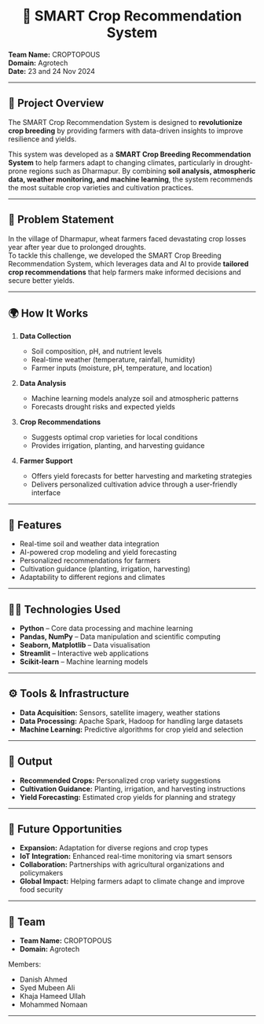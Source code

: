 <h1 align='center'>🌱 SMART Crop Recommendation System</h1>  

**Team Name:** CROPTOPOUS  
**Domain:** Agrotech  
**Date:** 23 and 24 Nov 2024  

---

## 📌 Project Overview
The SMART Crop Recommendation System is designed to **revolutionize crop breeding** by providing farmers with data-driven insights to improve resilience and yields.  

This system was developed as a **SMART Crop Breeding Recommendation System** to help farmers adapt to changing climates, particularly in drought-prone regions such as Dharmapur. By combining **soil analysis, atmospheric data, weather monitoring, and machine learning**, the system recommends the most suitable crop varieties and cultivation practices.  

---

## 🚜 Problem Statement
In the village of Dharmapur, wheat farmers faced devastating crop losses year after year due to prolonged droughts.  
To tackle this challenge, we developed the SMART Crop Breeding Recommendation System, which leverages data and AI to provide **tailored crop recommendations** that help farmers make informed decisions and secure better yields.  

---

## 🌍 How It Works
1. **Data Collection**  
   - Soil composition, pH, and nutrient levels  
   - Real-time weather (temperature, rainfall, humidity)  
   - Farmer inputs (moisture, pH, temperature, and location)  

2. **Data Analysis**  
   - Machine learning models analyze soil and atmospheric patterns  
   - Forecasts drought risks and expected yields  

3. **Crop Recommendations**  
   - Suggests optimal crop varieties for local conditions  
   - Provides irrigation, planting, and harvesting guidance  

4. **Farmer Support**  
   - Offers yield forecasts for better harvesting and marketing strategies  
   - Delivers personalized cultivation advice through a user-friendly interface  

---

## 🌾 Features
- Real-time soil and weather data integration  
- AI-powered crop modeling and yield forecasting  
- Personalized recommendations for farmers  
- Cultivation guidance (planting, irrigation, harvesting)  
- Adaptability to different regions and climates  

---

## 🧑‍💻 Technologies Used
- **Python** – Core data processing and machine learning  
- **Pandas, NumPy** – Data manipulation and scientific computing
- **Seaborn, Matplotlib** – Data visualisation  
- **Streamlit** – Interactive web applications  
- **Scikit-learn** – Machine learning models  

---

## ⚙️ Tools & Infrastructure
- **Data Acquisition:** Sensors, satellite imagery, weather stations  
- **Data Processing:** Apache Spark, Hadoop for handling large datasets  
- **Machine Learning:** Predictive algorithms for crop yield and selection  

---

## 🌟 Output
- **Recommended Crops:** Personalized crop variety suggestions  
- **Cultivation Guidance:** Planting, irrigation, and harvesting instructions  
- **Yield Forecasting:** Estimated crop yields for planning and strategy  

---

## 🚀 Future Opportunities
- **Expansion:** Adaptation for diverse regions and crop types  
- **IoT Integration:** Enhanced real-time monitoring via smart sensors  
- **Collaboration:** Partnerships with agricultural organizations and policymakers  
- **Global Impact:** Helping farmers adapt to climate change and improve food security  

---

## 👥 Team
- **Team Name:** CROPTOPOUS  
- **Domain:** Agrotech  

Members:  
- Danish Ahmed
- Syed Mubeen Ali  
- Khaja Hameed Ullah
- Mohammed Nomaan

--- 
